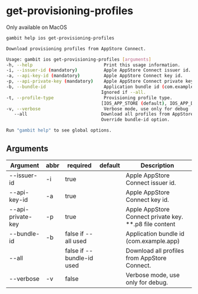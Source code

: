 # get-provisioning-profiles

Only available on MacOS

```bash
gambit help ios get-provisioning-profiles
```
 
 ```bash
Download provisioning profiles from AppStore Connect.

Usage: gambit ios get-provisioning-profiles [arguments]
-h, --help                           Print this usage information.
-i, --issuer-id (mandatory)          Apple AppStore Connect issuer id.
-a, --api-key-id (mandatory)         Apple AppStore Connect key id.
-p, --api-private-key (mandatory)    Apple AppStore Connect private key.
-b, --bundle-id                      Application bundle id (com.example.app)
                                     Ignored if --all.
-t, --profile-type                   Provisioning profile type.
                                     [IOS_APP_STORE (default), IOS_APP_DEVELOPMENT, IOS_APP_ADHOC, IOS_APP_INHOUSE, MAC_APP_DEVELOPMENT, MAC_APP_STORE, MAC_APP_DIRECT, TVOS_APP_DEVELOPMENT, TVOS_APP_STORE, TVOS_APP_ADHOC, TVOS_APP_INHOUSE, MAC_CATALYST_APP_DEVELOPMENT, MAC_CATALYST_APP_STORE, MAC_CATALYST_APP_DIRECT]
-v, --verbose                        Verbose mode, use only for debug
    --all                            Download all profiles from AppStore Connect.
                                     Override bundle-id option.

Run "gambit help" to see global options.
```

## Arguments

| Argument | abbr | required | default |Description |
|---|---|---| --- |---|
| --issuer-id | -i | true | |Apple AppStore Connect issuer id.|
| --api-key-id | -a | true | |Apple AppStore Connect key id. |
| --api-private-key | -p | true | |Apple AppStore Connect private key. **.p8 file content |
| --bundle-id | -b | false if --all used |  | Application bundle id (com.example.app) |
| --all | | false if --bundle-id used | | Download all profiles from AppStore Connect.|
| --verbose | -v | false | | Verbose mode, use only for debug.|